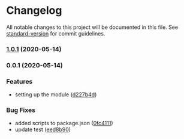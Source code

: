 # Changelog

All notable changes to this project will be documented in this file. See [standard-version](https://github.com/conventional-changelog/standard-version) for commit guidelines.

### [1.0.1](https://github.com/DominusKelvin/chakraui-module/compare/v0.0.1...v1.0.1) (2020-05-14)

### 0.0.1 (2020-05-14)


### Features

* setting up the module ([d227b4d](https://github.com/DominusKelvin/chakraui-module/commit/d227b4de2f189fa2466222c62fbbcaa279e5e53f))


### Bug Fixes

* added scripts to package.json ([0fc4111](https://github.com/DominusKelvin/chakraui-module/commit/0fc41118dd189e295363e6265902b88db78dffb1))
* update test ([eed8b90](https://github.com/DominusKelvin/chakraui-module/commit/eed8b90fa80119703818beafabc123b3b5140e89))

